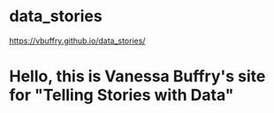 # data_stories
https://vbuffry.github.io/data_stories/ 
# Hello, this is Vanessa Buffry's site for "Telling Stories with Data"
